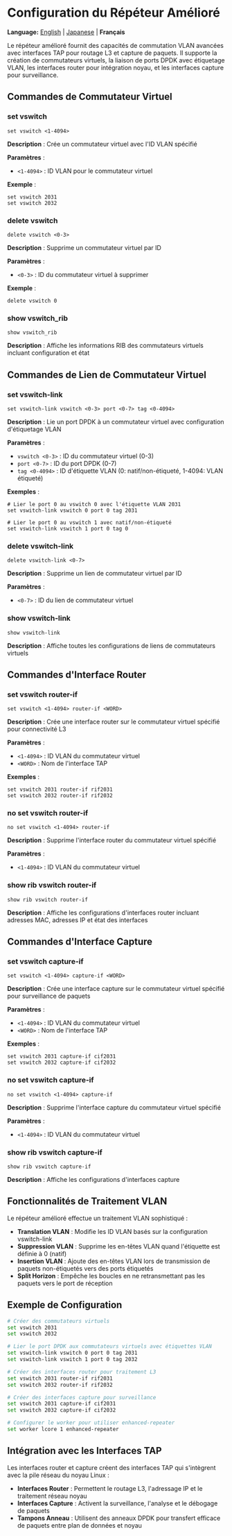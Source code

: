 # Configuration du Répéteur Amélioré

**Language:** [English](../enhanced-repeater.md) | [Japanese](../ja/enhanced-repeater.md) | **Français**

Le répéteur amélioré fournit des capacités de commutation VLAN avancées avec interfaces TAP pour routage L3 et capture de paquets. Il supporte la création de commutateurs virtuels, la liaison de ports DPDK avec étiquetage VLAN, les interfaces router pour intégration noyau, et les interfaces capture pour surveillance.

## Commandes de Commutateur Virtuel

### set vswitch
```
set vswitch <1-4094>
```
**Description** : Crée un commutateur virtuel avec l'ID VLAN spécifié

**Paramètres** :
- `<1-4094>` : ID VLAN pour le commutateur virtuel

**Exemple** :
```
set vswitch 2031
set vswitch 2032
```

### delete vswitch
```
delete vswitch <0-3>
```
**Description** : Supprime un commutateur virtuel par ID

**Paramètres** :
- `<0-3>` : ID du commutateur virtuel à supprimer

**Exemple** :
```
delete vswitch 0
```

### show vswitch_rib
```
show vswitch_rib
```
**Description** : Affiche les informations RIB des commutateurs virtuels incluant configuration et état

## Commandes de Lien de Commutateur Virtuel

### set vswitch-link
```
set vswitch-link vswitch <0-3> port <0-7> tag <0-4094>
```
**Description** : Lie un port DPDK à un commutateur virtuel avec configuration d'étiquetage VLAN

**Paramètres** :
- `vswitch <0-3>` : ID du commutateur virtuel (0-3)
- `port <0-7>` : ID du port DPDK (0-7)
- `tag <0-4094>` : ID d'étiquette VLAN (0: natif/non-étiqueté, 1-4094: VLAN étiqueté)

**Exemples** :
```
# Lier le port 0 au vswitch 0 avec l'étiquette VLAN 2031
set vswitch-link vswitch 0 port 0 tag 2031

# Lier le port 0 au vswitch 1 avec natif/non-étiqueté
set vswitch-link vswitch 1 port 0 tag 0
```

### delete vswitch-link
```
delete vswitch-link <0-7>
```
**Description** : Supprime un lien de commutateur virtuel par ID

**Paramètres** :
- `<0-7>` : ID du lien de commutateur virtuel

### show vswitch-link
```
show vswitch-link
```
**Description** : Affiche toutes les configurations de liens de commutateurs virtuels

## Commandes d'Interface Router

### set vswitch router-if
```
set vswitch <1-4094> router-if <WORD>
```
**Description** : Crée une interface router sur le commutateur virtuel spécifié pour connectivité L3

**Paramètres** :
- `<1-4094>` : ID VLAN du commutateur virtuel
- `<WORD>` : Nom de l'interface TAP

**Exemples** :
```
set vswitch 2031 router-if rif2031
set vswitch 2032 router-if rif2032
```

### no set vswitch router-if
```
no set vswitch <1-4094> router-if
```
**Description** : Supprime l'interface router du commutateur virtuel spécifié

**Paramètres** :
- `<1-4094>` : ID VLAN du commutateur virtuel

### show rib vswitch router-if
```
show rib vswitch router-if
```
**Description** : Affiche les configurations d'interfaces router incluant adresses MAC, adresses IP et état des interfaces

## Commandes d'Interface Capture

### set vswitch capture-if
```
set vswitch <1-4094> capture-if <WORD>
```
**Description** : Crée une interface capture sur le commutateur virtuel spécifié pour surveillance de paquets

**Paramètres** :
- `<1-4094>` : ID VLAN du commutateur virtuel
- `<WORD>` : Nom de l'interface TAP

**Exemples** :
```
set vswitch 2031 capture-if cif2031
set vswitch 2032 capture-if cif2032
```

### no set vswitch capture-if
```
no set vswitch <1-4094> capture-if
```
**Description** : Supprime l'interface capture du commutateur virtuel spécifié

**Paramètres** :
- `<1-4094>` : ID VLAN du commutateur virtuel

### show rib vswitch capture-if
```
show rib vswitch capture-if
```
**Description** : Affiche les configurations d'interfaces capture

## Fonctionnalités de Traitement VLAN

Le répéteur amélioré effectue un traitement VLAN sophistiqué :

- **Translation VLAN** : Modifie les ID VLAN basés sur la configuration vswitch-link
- **Suppression VLAN** : Supprime les en-têtes VLAN quand l'étiquette est définie à 0 (natif)
- **Insertion VLAN** : Ajoute des en-têtes VLAN lors de transmission de paquets non-étiquetés vers des ports étiquetés
- **Split Horizon** : Empêche les boucles en ne retransmettant pas les paquets vers le port de réception

## Exemple de Configuration

```bash
# Créer des commutateurs virtuels
set vswitch 2031
set vswitch 2032

# Lier le port DPDK aux commutateurs virtuels avec étiquettes VLAN
set vswitch-link vswitch 0 port 0 tag 2031
set vswitch-link vswitch 1 port 0 tag 2032

# Créer des interfaces router pour traitement L3
set vswitch 2031 router-if rif2031
set vswitch 2032 router-if rif2032

# Créer des interfaces capture pour surveillance
set vswitch 2031 capture-if cif2031
set vswitch 2032 capture-if cif2032

# Configurer le worker pour utiliser enhanced-repeater
set worker lcore 1 enhanced-repeater
```

## Intégration avec les Interfaces TAP

Les interfaces router et capture créent des interfaces TAP qui s'intègrent avec la pile réseau du noyau Linux :

- **Interfaces Router** : Permettent le routage L3, l'adressage IP et le traitement réseau noyau
- **Interfaces Capture** : Activent la surveillance, l'analyse et le débogage de paquets
- **Tampons Anneau** : Utilisent des anneaux DPDK pour transfert efficace de paquets entre plan de données et noyau